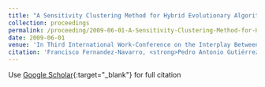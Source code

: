 ```yaml
---
title: "A Sensitivity Clustering Method for Hybrid Evolutionary Algorithms"
collection: proceedings
permalink: /proceeding/2009-06-01-A-Sensitivity-Clustering-Method-for-Hybrid-Evolutionary-Algorithms
date: 2009-06-01
venue: 'In Third International Work-Conference on the Interplay Between Natural and Artificial Computation (IWINAC09)'
citation: 'Francisco Fernandez-Navarro, <strong>Pedro Antonio Gutiérrez</strong>, César Hervás-Martínez, Juan Carlos Fernández, &quot;A Sensitivity Clustering Method for Hybrid Evolutionary Algorithms.&quot; In Third International Work-Conference on the Interplay Between Natural and Artificial Computation (IWINAC09), Methods and Models in Artificial and Natural Computation, Lecture Notes in Computer Science, Vol. 5601, 2009, Santiago de Compostela, Spain, pp.245--254.'
---
```

Use [Google Scholar](https://scholar.google.com/scholar?q=A+Sensitivity+Clustering+Method+for+Hybrid+Evolutionary+Algorithms){:target="_blank"} for full citation